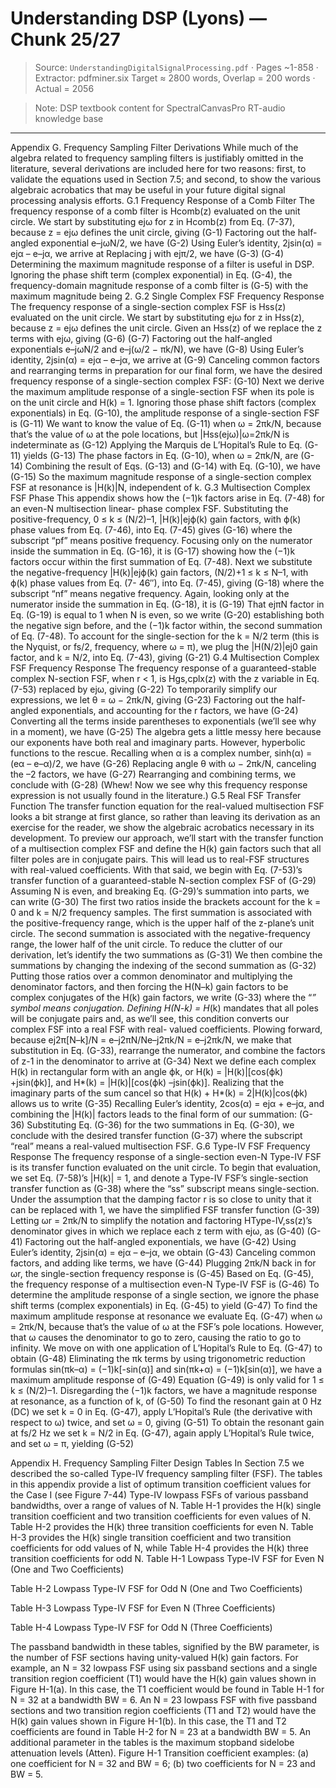 # Understanding DSP (Lyons) — Chunk 25/27

> Source: `UnderstandingDigitalSignalProcessing.pdf` · Pages ~1-858 · Extractor: pdfminer.six
> Target ≈ 2800 words, Overlap = 200 words · Actual = 2056

> Note: DSP textbook content for SpectralCanvasPro RT-audio knowledge base

---
Appendix G. Frequency Sampling Filter Derivations
While much of the algebra related to frequency sampling filters is justifiably omitted in the literature,
several derivations are included here for two reasons: first, to validate the equations used in Section
7.5;  and  second,  to  show  the  various  algebraic  acrobatics  that  may  be  useful  in  your  future  digital
signal processing analysis efforts.
G.1 Frequency Response of a Comb Filter
The  frequency  response  of  a  comb  filter  is  Hcomb(z)  evaluated  on  the  unit  circle.  We  start  by
substituting ejω for z in Hcomb(z) from Eq. (7-37), because z = ejω defines the unit circle, giving
(G-1)
Factoring out the half-angled exponential e–jωN/2, we have
(G-2)
Using Euler’s identity, 2jsin(α) = ejα – e–jα, we arrive at
Replacing j with ejπ/2, we have
(G-3)
(G-4)
Determining  the  maximum  magnitude  response  of  a  filter  is  useful  in  DSP.  Ignoring  the  phase  shift
term (complex exponential) in Eq. (G-4), the frequency-domain magnitude response of a comb filter
is
(G-5)
with the maximum magnitude being 2.
G.2 Single Complex FSF Frequency Response
The frequency response of a single-section complex FSF is Hss(z)  evaluated  on  the  unit  circle.  We
start by substituting ejω for z in Hss(z), because z = ejω defines the unit circle. Given an Hss(z) of
we replace the z terms with ejω, giving
(G-6)
(G-7)
Factoring out the half-angled exponentials e–jωN/2 and e–j(ω/2 − πk/N), we have
(G-8)
Using Euler’s identity, 2jsin(α) = ejα – e–jα, we arrive at
(G-9)
Canceling  common  factors  and  rearranging  terms  in  preparation  for  our  final  form,  we  have  the
desired frequency response of a single-section complex FSF:
(G-10)
Next we derive the maximum amplitude response of a single-section FSF when its pole is on the unit
circle  and  H(k)  =  1.  Ignoring  those  phase  shift  factors  (complex  exponentials)  in  Eq.  (G-10),  the
amplitude response of a single-section FSF is
(G-11)
We want to know the value of Eq. (G-11) when ω = 2πk/N, because that’s the value of ω at the pole
locations, but |Hss(ejω)|ω=2πk/N is indeterminate as
(G-12)
Applying the Marquis de L’Hopital’s Rule to Eq. (G-11) yields
(G-13)
The phase factors in Eq. (G-10), when ω = 2πk/N, are
(G-14)
Combining the result of Eqs. (G-13) and (G-14) with Eq. (G-10), we have
(G-15)
So  the  maximum  magnitude  response  of  a  single-section  complex  FSF  at  resonance  is  |H(k)|N,
independent of k.
G.3 Multisection Complex FSF Phase
This  appendix  shows  how  the  (−1)k  factors  arise  in  Eq. (7-48)  for  an  even-N  multisection  linear-
phase  complex  FSF.  Substituting  the  positive-frequency,  0  ≤  k  ≤  (N/2)–1,  |H(k)|ejϕ(k)  gain  factors,
with ϕ(k) phase values from Eq. (7-46), into Eq. (7-45) gives
(G-16)
where  the  subscript  “pf”  means  positive  frequency.  Focusing  only  on  the  numerator  inside  the
summation in Eq. (G-16), it is
(G-17)
showing how the (−1)k factors occur within the first summation of Eq. (7-48). Next we substitute the
negative-frequency |H(k)|ejϕ(k) gain factors, (N/2)+1 ≤ k ≤ N–1, with ϕ(k) phase values from Eq. (7-
46″), into Eq. (7-45), giving
(G-18)
where the subscript “nf” means negative frequency. Again, looking only at the numerator inside the
summation in Eq. (G-18), it is
(G-19)
That ejπN factor in Eq. (G-19) is equal to 1 when N is even, so we write
(G-20)
establishing both the negative sign before, and the (−1)k factor within, the second summation of Eq.
(7-48). To account for the single-section for the k = N/2 term (this is the Nyquist, or fs/2, frequency,
where ω = π), we plug the |H(N/2)|ej0 gain factor, and k = N/2, into Eq. (7-43), giving
(G-21)
G.4 Multisection Complex FSF Frequency Response
The frequency response of a guaranteed-stable complex N-section FSF, when r < 1, is Hgs,cplx(z) with
the z variable in Eq. (7-53) replaced by ejω, giving
(G-22)
To temporarily simplify our expressions, we let θ = ω − 2πk/N, giving
(G-23)
Factoring out the half-angled exponentials, and accounting for the r factors, we have
(G-24)
Converting all the terms inside parentheses to exponentials (we’ll see why in a moment), we have
(G-25)
The  algebra  gets  a  little  messy  here  because  our  exponents  have  both  real  and  imaginary  parts.
However, hyperbolic functions to the rescue. Recalling when α is a complex number, sinh(α) = (eα –
e–α)/2, we have
(G-26)
Replacing angle θ with ω − 2πk/N, canceling the –2 factors, we have
(G-27)
Rearranging and combining terms, we conclude with
(G-28)
(Whew! Now we see why this frequency response expression is not usually found in the literature.)
G.5 Real FSF Transfer Function
The transfer function equation for the real-valued multisection FSF looks a bit strange at first glance,
so rather than leaving its derivation as an exercise for the reader, we show the algebraic acrobatics
necessary  in  its  development.  To  preview  our  approach,  we’ll  start  with  the  transfer  function  of  a
multisection complex FSF and define the H(k) gain factors such that all filter poles are in conjugate
pairs. This will lead us to real-FSF structures with real-valued coefficients. With that said, we begin
with Eq. (7-53)’s transfer function of a guaranteed-stable N-section complex FSF of
(G-29)
Assuming N is even, and breaking Eq. (G-29)’s summation into parts, we can write
(G-30)
The first two ratios inside the brackets account for the k = 0 and k = N/2 frequency samples. The first
summation is associated with the positive-frequency range, which is the upper half of the z-plane’s
unit circle. The second summation is associated with the negative-frequency range, the lower half of
the unit circle.
To reduce the clutter of our derivation, let’s identify the two summations as
(G-31)
We then combine the summations by changing the indexing of the second summation as
(G-32)
Putting  those  ratios  over  a  common  denominator  and  multiplying  the  denominator  factors,  and  then
forcing the H(N–k) gain factors to be complex conjugates of the H(k) gain factors, we write
(G-33)
where the “*” symbol means conjugation. Defining H(N-k) = H*(k) mandates that all poles will be
conjugate pairs and, as we’ll see, this condition converts our complex FSF into a real FSF with real-
valued coefficients. Plowing forward, because ej2π[N–k]/N = e–j2πN/Ne–j2πk/N = e–j2πk/N, we make that
substitution in Eq. (G-33), rearrange the numerator, and combine the factors of z-1 in the denominator
to arrive at
(G-34)
Next  we  define  each  complex  H(k)  in  rectangular  form  with  an  angle  ϕk,  or  H(k)  =  |H(k)|[cos(ϕk)
+jsin(ϕk)], and H*(k) = |H(k)|[cos(ϕk) –jsin(ϕk)]. Realizing that the imaginary parts of the sum cancel
so that H(k) + H*(k) = 2|H(k)|cos(ϕk) allows us to write
(G-35)
Recalling  Euler’s  identity,  2cos(α)  =  ejα  +  e–jα,  and  combining  the  |H(k)|  factors  leads  to  the  final
form of our summation:
(G-36)
Substituting Eq. (G-36) for the two summations in Eq. (G-30), we conclude with the desired transfer
function
(G-37)
where the subscript “real” means a real-valued multisection FSF.
G.6 Type-IV FSF Frequency Response
The frequency response of a single-section even-N Type-IV FSF is its transfer function evaluated on
the unit circle. To begin that evaluation, we set Eq. (7-58)’s |H(k)| = 1, and denote a Type-IV FSF’s
single-section transfer function as
(G-38)
where the “ss” subscript means single-section. Under the assumption that the damping factor r is so
close to unity that it can be replaced with 1, we have the simplified FSF transfer function
(G-39)
Letting ωr = 2πk/N to simplify the notation and factoring HType-IV,ss(z)’s denominator gives
in which we replace each z term with ejω, as
(G-40)
(G-41)
Factoring out the half-angled exponentials, we have
(G-42)
Using Euler’s identity, 2jsin(α) = ejα – e–jα, we obtain
(G-43)
Canceling common factors, and adding like terms, we have
(G-44)
Plugging 2πk/N back in for ωr, the single-section frequency response is
(G-45)
Based on Eq. (G-45), the frequency response of a multisection even-N Type-IV FSF is
(G-46)
To  determine  the  amplitude  response  of  a  single  section,  we  ignore  the  phase  shift  terms  (complex
exponentials) in Eq. (G-45) to yield
(G-47)
To  find  the  maximum  amplitude  response  at  resonance  we  evaluate  Eq.  (G-47)  when  ω  =  2πk/N,
because that’s the value of ω at the FSF’s pole locations. However, that ω causes the denominator to
go to zero, causing the ratio to go to infinity. We move on with one application of L’Hopital’s Rule to
Eq. (G-47) to obtain
(G-48)
Eliminating  the  πk  terms  by  using  trigonometric  reduction  formulas  sin(πk–α)  =  (−1)k[-sin(α)]  and
sin(πk+α) = (−1)k[sin(α)], we have a maximum amplitude response of
(G-49)
Equation  (G-49)  is  only  valid  for  1  ≤  k  ≤  (N/2)–1.  Disregarding  the  (−1)k  factors,  we  have  a
magnitude response at resonance, as a function of k, of
(G-50)
To  find  the  resonant  gain  at  0  Hz  (DC)  we  set  k  =  0  in  Eq.  (G-47),  apply  L’Hopital’s  Rule  (the
derivative with respect to ω) twice, and set ω = 0, giving
(G-51)
To  obtain  the  resonant  gain  at  fs/2  Hz  we  set  k = N/2 in Eq. (G-47),  again  apply  L’Hopital’s  Rule
twice, and set ω = π, yielding
(G-52)

Appendix H. Frequency Sampling Filter Design Tables
In Section 7.5 we described the so-called Type-IV frequency sampling filter (FSF). The tables in this
appendix  provide  a  list  of  optimum  transition  coefficient  values  for  the  Case  I  (see  Figure  7-44)
Type-IV  lowpass  FSFs  of  various  passband  bandwidths,  over  a  range  of  values  of  N.  Table  H-1
provides the H(k)  single  transition  coefficient  and  two  transition  coefficients  for  even  values  of  N.
Table H-2  provides  the  H(k)  three  transition  coefficients  for  even  N. Table H-3  provides  the  H(k)
single  transition  coefficient  and  two  transition  coefficients  for  odd  values  of  N,  while  Table  H-4
provides the H(k) three transition coefficients for odd N.
Table H-1 Lowpass Type-IV FSF for Even N (One and Two Coefficients)

Table H-2 Lowpass Type-IV FSF for Odd N (One and Two Coefficients)

Table H-3 Lowpass Type-IV FSF for Even N (Three Coefficients)

Table H-4 Lowpass Type-IV FSF for Odd N (Three Coefficients)

The passband bandwidth in these tables, signified by the BW parameter, is the number of FSF sections
having  unity-valued  H(k)  gain  factors.  For  example,  an  N  =  32  lowpass  FSF  using  six  passband
sections  and  a  single  transition  region  coefficient  (T1)  would  have  the  H(k)  gain  values  shown  in
Figure H-1(a). In this case, the T1 coefficient would be found in Table H-1 for N = 32 at a bandwidth
BW = 6. An N = 23 lowpass FSF with five passband sections and two transition region coefficients
(T1  and  T2)  would  have  the  H(k)  gain  values  shown  in  Figure H-1(b).  In  this  case,  the  T1  and  T2
coefficients are found in Table H-2 for N = 23 at a bandwidth BW = 5. An additional parameter in the
tables is the maximum stopband sidelobe attenuation levels (Atten).
Figure H-1 Transition coefficient examples: (a) one coefficient for N = 32 and BW = 6; (b) two
coefficients for N = 23 and BW = 5.
